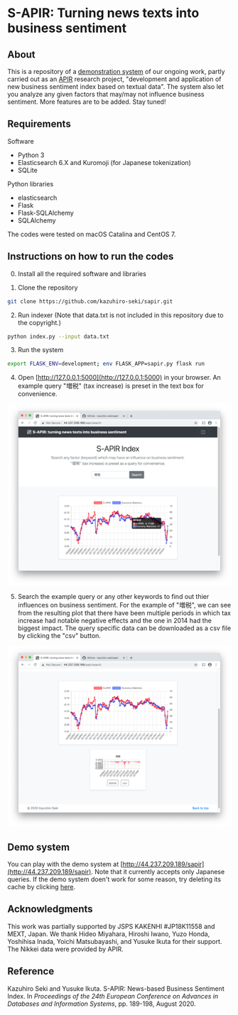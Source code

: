 # S-APIR: Turning news texts into business sentiment

## About

This is a repository of a [demonstration system](http://44.237.209.189/sapir) of our ongoing work, partly carried out as an [APIR](https://www.apir.or.jp) research project, "development and application of new business sentiment index based on textual data". The system also let you analyze any given factors that may/may not influence business sentiment. More features are to be added. Stay tuned!

## Requirements

Software
 * Python 3
 * Elasticsearch 6.X and Kuromoji (for Japanese tokenization)
 * SQLite

Python libraries
 * elasticsearch
 * Flask
 * Flask-SQLAlchemy
 * SQLAlchemy

The codes were tested on macOS Catalina and CentOS 7.

## Instructions on how to run the codes

0. Install all the required software and libraries

1. Clone the repository
```sh
git clone https://github.com/kazuhiro-seki/sapir.git
```

2. Run indexer (Note that data.txt is not included in this repository due to the copyright.)
```sh
python index.py --input data.txt  
```


3. Run the system
```sh
export FLASK_ENV=development; env FLASK_APP=sapir.py flask run
```

4. Open [http://127.0.0.1:5000](http://127.0.0.1:5000) in your browser. An example query "増税" (tax increase) is preset in the text box for convenience.

<img src="/figs/landing.png" width="600">

5. Search the example query or any other keywords to find out thier influences on business sentiment. For the example of "増税", we can see from the resulting plot that there have been multiple periods in which tax increase had notable negative effects and the one in 2014 had the biggest impact. The query specific data can be downloaded as a csv file by clicking the "csv" button.

<img src="/figs/tax.png" width="600">

## Demo system

You can play with the demo system at [http://44.237.209.189/sapir](http://44.237.209.189/sapir). Note that it currently accepts only Japanese queries. If the demo system doen't work for some reason, try deleting its cache by clicking [here](http://44.237.209.189/sapir/delete).

## Acknowledgments

This work was partially supported by JSPS KAKENHI \#JP18K11558 and MEXT, Japan. We
thank Hideo Miyahara, Hiroshi Iwano, Yuzo Honda, Yoshihisa Inada,
Yoichi Matsubayashi, and Yusuke Ikuta for their support.  The Nikkei
data were provided by APIR.

## Reference

Kazuhiro Seki and Yusuke Ikuta. S-APIR: News-based Business Sentiment Index. In *Proceedings of the 24th European Conference on Advances in Databases and Information Systems*, pp. 189-198, August 2020.
